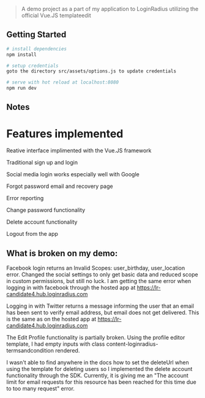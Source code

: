 
> A demo project as a part of my application to LoginRadius utilizing the official Vue.JS templateedit

## Getting Started
``` bash
# install dependencies
npm install

# setup credentials
goto the directory src/assets/options.js to update credentials

# serve with hot reload at localhost:8080
npm run dev
```

## Notes
# Features implemented
Reative interface implimented with the Vue.JS framework

Traditional sign up and login

Social media login works especially well with Google

Forgot password email and recovery page

Error reporting

Change password functionality

Delete account functionality

Logout from the app

## What is broken on my demo:

Facebook login returns an Invalid Scopes: user_birthday, user_location error. Changed the social settings to only get basic data and reduced scope in custom permissions, but still no luck.  I am getting the same error when logging in with facebook through the hosted app at https://lr-candidate4.hub.loginradius.com

Logging in with Twitter returns a message informing the user that an email has been sent to verify email address, but email does not get delivered.  This is the same as on the hosted app at https://lr-candidate4.hub.loginradius.com

The Edit Profile functionality is partially broken. Using the profile editor template, I had empty inputs with class content-loginradius-termsandcondition rendered.

I wasn't able to find anywhere in the docs how to set the deleteUrl when using the template for deleting users so I implemented the delete account functionality through the SDK.  Currently, it is giving me an "The account limit for email requests for this resource has been reached for this time due to too many request" error. 





